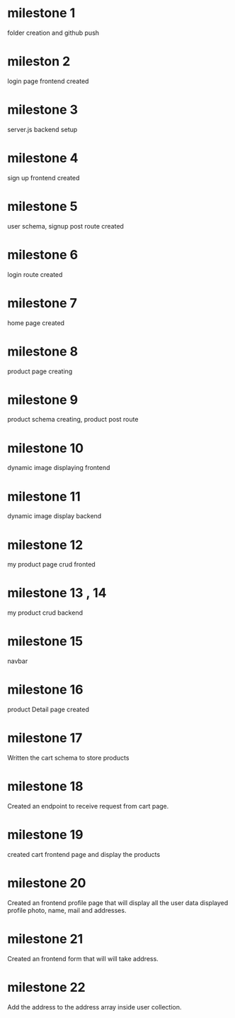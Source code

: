 # milestone 1
folder creation and github push

# mileston 2
login page frontend created

# milestone 3
server.js backend setup

# milestone 4
 sign up frontend created

# milestone 5
  user schema, signup post route created

# milestone 6
 login route created

# milestone 7
 home page created

# milestone 8
product page creating

# milestone 9
product schema creating, product post route

# milestone 10
dynamic image displaying frontend

# milestone 11
dynamic image display backend

# milestone 12
my product page crud fronted

# milestone 13 , 14
my product crud backend

# milestone 15
navbar

# milestone 16
product Detail page created

# milestone 17
Written the cart schema to store products

# milestone 18
Created an endpoint to receive request from cart page.

# milestone 19
created cart frontend page and display the products

# milestone 20
Created an frontend profile page that will display all the user data
displayed profile photo, name, mail and addresses.

# milestone 21
Created an frontend form that will will take address.

# milestone 22
Add the address to the address array inside user collection.
